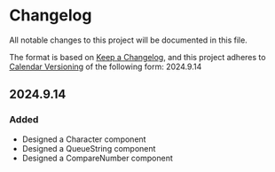 # Changelog

All notable changes to this project will be documented in this file.

The format is based on [Keep a Changelog](https://keepachangelog.com/en/1.1.0/),
and this project adheres to [Calendar Versioning](https://calver.org/) of
the following form: 2024.9.14

## 2024.9.14

### Added

- Designed a Character component
- Designed a QueueString component
- Designed a CompareNumber component
